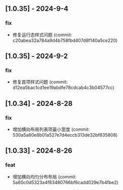 ## [1.0.35] - 2024-9-4

### fix

- 修复运行态样式问题 (commit: c20abea32a784a9d4b758fbd407d8f140a5ce220)

## [1.0.35] - 2024-9-2

### fix

- 修复首项样式问题 (commit: d12ea5bac1cd1ee19abdfe78cdcab4c3b04577cc)

## [1.0.34] - 2024-8-28

### fix

- 增加横向布局列表项最小宽度 (commit: 530a5a80e8b01a527e7d4eccb313de32bf835808)

## [1.0.33] - 2024-8-26

### feat

- 增加横向均匀分布布局 (commit: 5a60c0d5323a4f83480766bf6cadd029e7b4fbe2)

